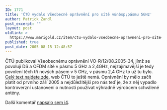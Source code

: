 ```yaml
---
ID: 1771
title: 'ČTÚ vydalo Všeobecné oprávnění pro sítě v&nbsp;pásmu 5GHz'
author: Patrick Zandl
post_excerpt: ""
layout: post
oldlink: >
  https://www.marigold.cz/item/ctu-vydalo-vseobecne-opravneni-pro-site-v-pasmu-5ghz
published: true
post_date: 2005-08-15 12:48:57
---
```

<p>ČTÚ publikoval Všeobecnému oprávnění VO-R/12/08.2005-34, jímž se povolují DS a OFDM sítě v pásmu 5 GHz a 2,4GHz, nejzajímavější je tedy povolení těch tří nových pásem v 5 GHz, v pásmu 2,4 GHz to už tu bylo. <a href="http://cz-free.net/VO-R_12_08_2005-34.pdf">Celý text najdete zde</a>, web ČTÚ to ještě nemá. Oprávnění by mělo začít platit od prvního září 2005 a nejdůležitější pro nás teď je, že z něj vypadlo kontroverzní ustanovení o nutnosti používat výhradně výrobcem schválené antény. </p>

<p>Další komentář <a href="http://www.i4shop.net/cz/iObchod/WebInfo.asp?Id=171">napsalo sem i4</a>.
</p>
